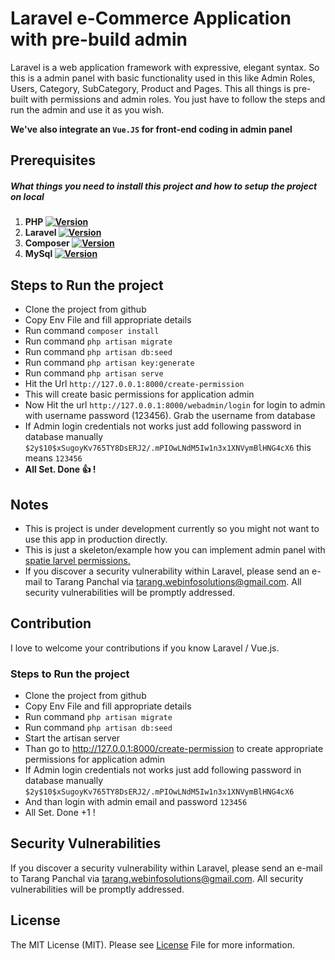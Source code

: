 # Laravel e-Commerce Application with pre-build admin 

Laravel is a web application framework with expressive, elegant syntax. So this is a admin panel with basic functionality used in this like Admin Roles, Users, Category, SubCategory, Product and Pages.
This all things is pre-built with permissions and admin roles. You just have to follow the steps and run the admin and use it as you wish.

**We've also integrate an `Vue.JS` for front-end coding in admin panel**

## Prerequisites

##### What things you need to install this project and how to setup the project on local
1. **PHP [![Version](https://shields.io/badge/version-v7.3-green)](https://www.php.net/releases/7_3_0.php)** 
2. **Laravel [![Version](https://shields.io/badge/version-v8.0-red)](https://laravel.com/docs/8.x)**
3. **Composer [![Version](https://shields.io/badge/version-v2.0-blue)](https://getcomposer.org/)**
3. **MySql [![Version](https://shields.io/badge/version-v8.0-orange)](https://www.phpmyadmin.net/)**

## Steps to Run the project
- Clone the project from github
- Copy Env File and fill appropriate details
- Run command `composer install`
- Run command `php artisan migrate`
- Run command `php artisan db:seed`
- Run command `php artisan key:generate`
- Run command `php artisan serve`
- Hit the Url `http://127.0.0.1:8000/create-permission`
- This will create basic permissions for application admin
- Now Hit the url `http://127.0.0.1:8000/webadmin/login` for login to admin with username password (123456). Grab the username from database
- If Admin login credentials not works just add following password in database manually
    `$2y$10$xSugoyKv765TY8DsERJ2/.mPIOwLNdM5Iw1n3x1XNVymBlHNG4cX6` this means `123456`
- **All Set. Done :+1: !**


## Notes
- This is project is under development currently so you might not want to use this app in production directly.
- This is just a skeleton/example how you can implement admin panel with [spatie larvel permissions.](https://spatie.be/docs/laravel-permission/v5/introduction)
- If you discover a security vulnerability within Laravel, please send an e-mail to Tarang Panchal via [tarang.webinfosolutions@gmail.com](mailto:tarang.webinfosolutions@gmail.com). All security vulnerabilities will be promptly addressed.

## Contribution

I love to welcome your contributions if you know Laravel / Vue.js.
### Steps to Run the project
- Clone the project from github
- Copy Env File and fill appropriate details
- Run command `php artisan migrate`
- Run command `php artisan db:seed`
- Start the artisan server
- Than go to http://127.0.0.1:8000/create-permission to create appropriate permissions for application admin
- If Admin login credentials not works just add following password in database manually
    `$2y$10$xSugoyKv765TY8DsERJ2/.mPIOwLNdM5Iw1n3x1XNVymBlHNG4cX6`
- And than login with admin email and password `123456`
- All Set. Done +1 !

## Security Vulnerabilities

If you discover a security vulnerability within Laravel, please send an e-mail to Tarang Panchal via [tarang.webinfosolutions@gmail.com](mailto:tarang.webinfosolutions@gmail.com). All security vulnerabilities will be promptly addressed.

## License

The MIT License (MIT). Please see [License]() File for more information.
